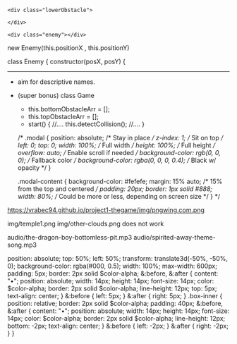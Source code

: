 
<div id="board">


    <div class="lowerObstacle">
        
    </div>

    <div class="enemy"></div>

</div>


new Enemy(this.positionX , this.positionY)


class Enemy {
    constructor(posX, posY) {


___________

- aim for descriptive names.
- (super bonus) class Game
  - this.bottomObstacleArr = [];
  - this.topObstacleArr = [];
  - start() {
        //....
        this.detectCollision();
        //....
  }

  /*
  .modal {
    position: absolute; /* Stay in place */
    z-index: 1; /* Sit on top */
    left: 0;
    top: 0;
    width: 100%; /* Full width */
    height: 100%; /* Full height */
    overflow: auto; /* Enable scroll if needed */
    background-color: rgb(0, 0, 0); /* Fallback color */
    background-color: rgba(0, 0, 0, 0.4); /* Black w/ opacity */
  }
  
  .modal-content {
    background-color: #fefefe;
    margin: 15% auto; /* 15% from the top and centered */
    padding: 20px;
    border: 1px solid #888;
    width: 80%; /* Could be more or less, depending on screen size */
  }
  */


https://vrabec94.github.io/project1-thegame/img/pngwing.com.png

img/temple1.png
img/other-clouds.png
does not work

audio/the-dragon-boy-bottomless-pit.mp3
audio/spirited-away-theme-song.mp3

position: absolute;
  top: 50%;
  left: 50%;
  transform: translate3d(-50%, -50%, 0);
  background-color: rgba(#000, 0.5);
  width: 100%;
  max-width: 600px;
  padding: 5px;
  border: 2px solid $color-alpha;
  &:before, &:after {
    content: "•";
    position: absolute;
    width: 14px;
    height: 14px;
    font-size: 14px;
    color: $color-alpha;
    border: 2px solid $color-alpha;
    line-height: 12px;
    top: 5px;
    text-align: center;
  }
  &:before {
    left: 5px;
  }
  &:after {
    right: 5px;
  }
  .box-inner {
    position: relative;
    border: 2px solid $color-alpha;
    padding: 40px;
    &:before, &:after {
      content: "•";
      position: absolute;
      width: 14px;
      height: 14px;
      font-size: 14px;
      color: $color-alpha;
      border: 2px solid $color-alpha;
      line-height: 12px;
      bottom: -2px;
      text-align: center;
    }
    &:before {
      left: -2px;
    }
    &:after {
      right: -2px;
    }
  }